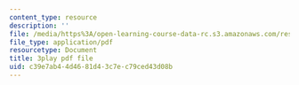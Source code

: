 ```yaml
---
content_type: resource
description: ''
file: /media/https%3A/open-learning-course-data-rc.s3.amazonaws.com/res-ll-005-mathematics-of-big-data-and-machine-learning-january-iap-2020/c39e7ab44d4681d43c7ec79ced43d08b_2DDjHvH8d2k.pdf
file_type: application/pdf
resourcetype: Document
title: 3play pdf file
uid: c39e7ab4-4d46-81d4-3c7e-c79ced43d08b
---
```

